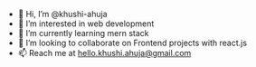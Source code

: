 - 👋 Hi, I’m @khushi-ahuja
- 👀 I’m interested in web development
- 🌱 I’m currently learning mern stack
- 💞️ I’m looking to collaborate on Frontend projects with react.js
- 📫 Reach me at hello.khushi.ahuja@gmail.com

<!---
khushi-ahuja/khushi-ahuja is a ✨ special ✨ repository because its `README.md` (this file) appears on your GitHub profile.
You can click the Preview link to take a look at your changes.
--->

